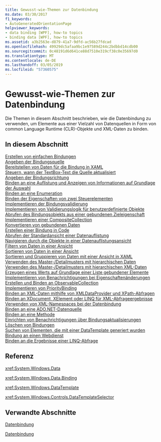 ```yaml
---
title: Gewusst-wie-Themen zur Datenbindung
ms.date: 03/30/2017
f1_keywords:
- AutoGeneratedOrientationPage
helpviewer_keywords:
- data binding [WPF], how-to topics
- binding data [WPF], how-to topics
ms.assetid: a3b2563e-d879-41a7-9dfd-ac56b27fdcad
ms.openlocfilehash: 49929dc5afaa9bc1e97589d244c2bdbbd14cdb00
ms.sourcegitcommit: 0c48191d6d641ce88d7510e319cf38c0e35697d0
ms.translationtype: MT
ms.contentlocale: de-DE
ms.lasthandoff: 03/05/2019
ms.locfileid: "57360575"
---
```

# <a name="data-binding-how-to-topics"></a>Gewusst-wie-Themen zur Datenbindung
Die Themen in diesem Abschnitt beschrieben, wie die Datenbindung zu verwenden, um Elemente aus einer Vielzahl von Datenquellen in Form von common Language Runtime (CLR)-Objekte und XML-Daten zu binden.  
  
## <a name="in-this-section"></a>In diesem Abschnitt  
 [Erstellen von einfachen Bindungen](how-to-create-a-simple-binding.md)  
 [Angeben der Bindungsquelle](how-to-specify-the-binding-source.md)  
 [Bereitstellen von Daten für die Bindung in XAML](how-to-make-data-available-for-binding-in-xaml.md)  
 [Steuern, wann der TextBox-Text die Quelle aktualisiert](how-to-control-when-the-textbox-text-updates-the-source.md)  
 [Angeben der Bindungsrichtung](how-to-specify-the-direction-of-the-binding.md)  
 [Binden an eine Auflistung und Anzeigen von Informationen auf Grundlage der Auswahl](how-to-bind-to-a-collection-and-display-information-based-on-selection.md)  
 [Binden an eine Enumeration](how-to-bind-to-an-enumeration.md)  
 [Binden der Eigenschaften von zwei Steuerelementen](how-to-bind-the-properties-of-two-controls.md)  
 [Implementieren der Bindungsvalidierung](how-to-implement-binding-validation.md)  
 [Implementieren von Validierungslogik für benutzerdefinierte Objekte](how-to-implement-validation-logic-on-custom-objects.md)  
 [Abrufen des Bindungsobjekts aus einer gebundenen Zieleigenschaft](how-to-get-the-binding-object-from-a-bound-target-property.md)  
 [Implementieren einer CompositeCollection](how-to-implement-a-compositecollection.md)  
 [Konvertieren von gebundenen Daten](how-to-convert-bound-data.md)  
 [Erstellen einer Bindung in Code](how-to-create-a-binding-in-code.md)  
 [Abrufen der Standardansicht einer Datenauflistung](how-to-get-the-default-view-of-a-data-collection.md)  
 [Navigieren durch die Objekte in einer Datenauflistungsansicht](how-to-navigate-through-the-objects-in-a-data-collectionview.md)  
 [Filtern von Daten in einer Ansicht](how-to-filter-data-in-a-view.md)  
 [Sortieren von Daten in einer Ansicht](how-to-sort-data-in-a-view.md)  
 [Sortieren und Gruppieren von Daten mit einer Ansicht in XAML](how-to-sort-and-group-data-using-a-view-in-xaml.md)  
 [Verwenden des Master-/Detailmusters mit hierarchischen Daten](how-to-use-the-master-detail-pattern-with-hierarchical-data.md)  
 [Verwenden des Master-/Detailmusters mit hierarchischen XML-Daten](how-to-use-the-master-detail-pattern-with-hierarchical-xml-data.md)  
 [Erzeugen eines Werts auf Grundlage einer Liste gebundener Elemente](how-to-produce-a-value-based-on-a-list-of-bound-items.md)  
 [Implementieren von Benachrichtigungen bei Eigenschaftenänderungen](how-to-implement-property-change-notification.md)  
 [Erstellen und Binden an ObservableCollection](how-to-create-and-bind-to-an-observablecollection.md)  
 [Implementieren von PriorityBinding](how-to-implement-prioritybinding.md)  
 [Binden an XML-Daten mithilfe von XMLDataProvider und XPath-Abfragen](how-to-bind-to-xml-data-using-an-xmldataprovider-and-xpath-queries.md)  
 [Binden an XDocument, XElement oder LINQ für XML-Abfrageergebnisse](how-to-bind-to-xdocument-xelement-or-linq-for-xml-query-results.md)  
 [Verwenden von XML-Namespaces bei der Datenbindung](how-to-use-xml-namespaces-in-data-binding.md)  
 [Binden an eine ADO.NET-Datenquelle](how-to-bind-to-an-ado-net-data-source.md)  
 [Binden an eine Methode](how-to-bind-to-a-method.md)  
 [Einrichten von Benachrichtigungen über Bindungsaktualisierungen](how-to-set-up-notification-of-binding-updates.md)  
 [Löschen von Bindungen](how-to-clear-bindings.md)  
 [Suchen von Elementen, die mit einer DataTemplate generiert wurden](how-to-find-datatemplate-generated-elements.md)  
 [Bindung an einen Webdienst](how-to-bind-to-a-web-service.md)  
 [Binden an die Ergebnisse einer LINQ-Abfrage](how-to-bind-to-the-results-of-a-linq-query.md)  
  
## <a name="reference"></a>Referenz  
 <xref:System.Windows.Data>  
  
 <xref:System.Windows.Data.Binding>  
  
 <xref:System.Windows.DataTemplate>  
  
 <xref:System.Windows.Controls.DataTemplateSelector>  
  
## <a name="related-sections"></a>Verwandte Abschnitte  
 [Datenbindung](data-binding-wpf.md)  
  
 [Datenbindung](../advanced/optimizing-performance-data-binding.md)
